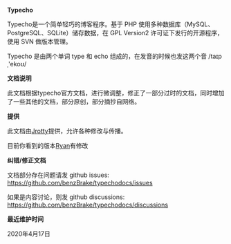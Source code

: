 **Typecho**

Typecho是一个简单轻巧的博客程序。基于 PHP 使用多种数据库（MySQL、PostgreSQL、SQLite）储存数据，在 GPL Version2 许可证下发行的开源程序，使用 SVN 做版本管理。

Typecho 是由两个单词 type 和 echo 组成的，在发音的时候也发这两个音 /taɪpˌ'ekoʊ/


**文档说明**

此文档根据typecho官方文档，进行微调整，修正了一部分过时的文档，同时增加了一些其他的文档，部分原创，部分摘抄自网络。

**提供**

此文档由[Jrotty](http://blog.zezeshe.com)提供，允许各种修改与传播。

目前你看到的版本[Ryan](https://doufu.ru)有修改

**纠错/修正文档**

文档部分存在问题请发 github issues: https://github.com/benzBrake/typechodocs/issues

如果是内容讨论，则发 github discussions: https://github.com/benzBrake/typechodocs/discussions

**最近维护时间**

<!-- 更新日期 Start -->
2020年4月17日
<!-- 更新日期 End -->